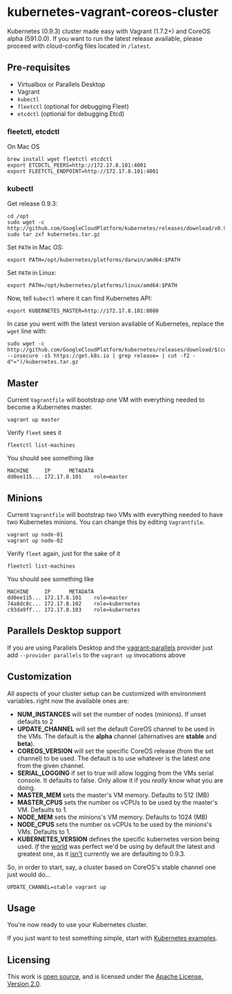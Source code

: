 # kubernetes-vagrant-coreos-cluster
Kubernetes (0.9.3) cluster made easy with Vagrant (1.7.2+) and CoreOS alpha (591.0.0).
If you want to run the latest release available, please proceed with cloud-config files located in ```/latest```.

## Pre-requisites

 * Virtualbox or Parallels Desktop
 * Vagrant
 * ```kubectl```
 * ```fleetctl``` (optional for debugging Fleet)
 * ```etcdctl``` (optional for debugging Etcd)

### fleetctl, etcdctl

On Mac OS
```
brew install wget fleetctl etcdctl
export ETCDCTL_PEERS=http://172.17.8.101:4001
export FLEETCTL_ENDPOINT=http://172.17.8.101:4001
```

### kubectl

Get release 0.9.3:
```
cd /opt
sudo wget -c http://github.com/GoogleCloudPlatform/kubernetes/releases/download/v0.9.3/kubernetes.tar.gz
sudo tar zxf kubernetes.tar.gz
```

Set ```PATH``` in Mac OS:
```
export PATH=/opt/kubernetes/platforms/darwin/amd64:$PATH
```

Set ```PATH``` in Linux:
```
export PATH=/opt/kubernetes/platforms/linux/amd64:$PATH
```

Now, tell ```kubectl``` where it can find Kubernetes API:
```
export KUBERNETES_MASTER=http://172.17.8.101:8080
```

In case you went with the latest version available of Kubernetes, replace the ```wget``` line with:
```
sudo wget -c http://github.com/GoogleCloudPlatform/kubernetes/releases/download/$(curl --insecure -sS https://get.k8s.io | grep release= | cut -f2 -d"=")/kubernetes.tar.gz
```

## Master

Current ```Vagrantfile``` will bootstrap one VM with everything needed to become a Kubernetes master.
```
vagrant up master
```

Verify ```fleet``` sees it
```
fleetctl list-machines
```

You should see something like
```
MACHINE		IP		METADATA
dd0ee115...	172.17.8.101	role=master
```

## Minions

Current ```Vagrantfile``` will bootstrap two VMs with everything needed to have two Kubernetes minions. You can change this by editing ```Vagrantfile```.

```
vagrant up node-01
vagrant up node-02
```

Verify ```fleet``` again, just for the sake of it
```
fleetctl list-machines
```

You should see something like
```
MACHINE		IP		METADATA
dd0ee115...	172.17.8.101	role=master
74a8dc8c...	172.17.8.102	role=kubernetes
c93da9ff...	172.17.8.103    role=kubernetes
```

## Parallels Desktop support

If you are using Parallels Desktop and the [vagrant-parallels](http://parallels.github.io/vagrant-parallels/docs/) provider
just add ```--provider parallels``` to the ```vagrant up``` invocations above

## Customization

All aspects of your cluster setup can be customized with environment variables. right now the available ones are:

 - **NUM_INSTANCES** will set the number of nodes (minions).
   If unset defaults to 2
 - **UPDATE_CHANNEL** will set the default CoreOS channel to be used in the VMs.
   The default is the **alpha** channel (alternatives are **stable** and **beta**).
 - **COREOS_VERSION** will set the specific CoreOS release (from the set channel) to be used.
   The default is to use whatever is the latest one from the given channel.
 - **SERIAL_LOGGING** if set to true will allow logging from the VMs serial console.
   It defaults to false. Only allow it if you *really* know what you are doing.
 - **MASTER_MEM** sets the master's VM memory. Defaults to 512 (MB)
 - **MASTER_CPUS** sets the number os vCPUs to be used by the master's VM. Defaults to 1.
 - **NODE_MEM** sets the minions's VM memory. Defaults to 1024 (MB)
 - **NODE_CPUS** sets the number os vCPUs to be used by the minions's VMs. Defaults to 1.
 - **KUBERNETES_VERSION** defines the specific kubernetes version being used.
 *If* the [world](http://google.com/about) was perfect we'd be using by default the latest and
 greatest one, as it [isn't](https://github.com/GoogleCloudPlatform/kubernetes/issues/4415)
 currently we are defaulting to 0.9.3.

So, in order to start, say, a cluster based on CoreOS's stable channel one just would do...

```
UPDATE_CHANNEL=stable vagrant up
```

## Usage

You're now ready to use your Kubernetes cluster.

If you just want to test something simple, start with [Kubernetes examples](https://github.com/GoogleCloudPlatform/kubernetes/blob/master/examples/).

## Licensing

This work is [open source](http://opensource.org/osd), and is licensed under the [Apache License, Version 2.0](http://opensource.org/licenses/Apache-2.0).
